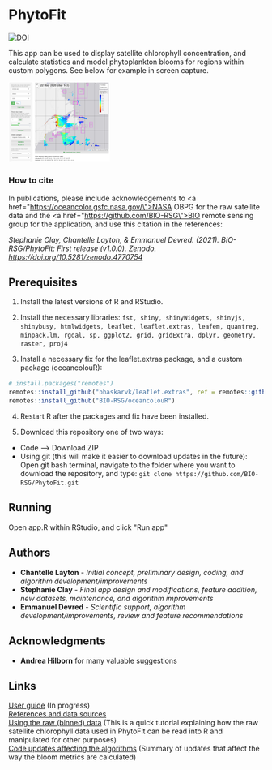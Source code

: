 # PhytoFit

[![DOI](https://zenodo.org/badge/277295931.svg)](https://zenodo.org/badge/latestdoi/277295931)

This app can be used to display satellite chlorophyll concentration, and calculate statistics and model phytoplankton blooms for regions within custom polygons. See below for example in screen capture.

<a target="_blank" href="images/screencap01.png">
<img src="images/screencap01.png" alt="screencap" width="200"/>
</a>

### How to cite

In publications, please include acknowledgements to <a href=\"https://oceancolor.gsfc.nasa.gov/\">NASA OBPG</a> for the raw satellite data and the <a href=\"https://github.com/BIO-RSG\">BIO remote sensing group</a> for the application, and use this citation in the references:  

*Stephanie Clay, Chantelle Layton, & Emmanuel Devred. (2021). BIO-RSG/PhytoFit: First release (v1.0.0). Zenodo. https://doi.org/10.5281/zenodo.4770754*  


## Prerequisites

1. Install the latest versions of R and RStudio.

2. Install the necessary libraries:
`fst, shiny, shinyWidgets, shinyjs, shinybusy, htmlwidgets, leaflet, leaflet.extras, leafem, quantreg, minpack.lm, rgdal, sp, ggplot2, grid, gridExtra, dplyr, geometry, raster, proj4`

3. Install a necessary fix for the leaflet.extras package, and a custom package (oceancolouR):
``` r
# install.packages("remotes")
remotes::install_github("bhaskarvk/leaflet.extras", ref = remotes::github_pull("184"))
remotes::install_github("BIO-RSG/oceancolouR")
```

4. Restart R after the packages and fix have been installed.

5. Download this repository one of two ways:  

- Code --> Download ZIP  
- Using git (this will make it easier to download updates in the future): Open git bash terminal, navigate to the folder where you want to download the repository, and type: `git clone https://github.com/BIO-RSG/PhytoFit.git`  


## Running

Open app.R within RStudio, and click "Run app"


## Authors

* **Chantelle Layton** - *Initial concept, preliminary design, coding, and algorithm development/improvements*  
* **Stephanie Clay** - *Final app design and modifications, feature addition, new datasets, maintenance, and algorithm improvements*  
* **Emmanuel Devred** - *Scientific support, algorithm development/improvements, review and feature recommendations*  

## Acknowledgments

* **Andrea Hilborn** for many valuable suggestions


## Links

[User guide](https://github.com/BIO-RSG/PhytoFit/blob/master/USERGUIDE.md) (In progress)  
[References and data sources](https://github.com/BIO-RSG/PhytoFit/blob/master/USERGUIDE.md#references-and-data-sources)  
[Using the raw (binned) data](https://github.com/BIO-RSG/PhytoFit/blob/master/fst_tutorial.md) (This is a quick tutorial explaining how the raw satellite chlorophyll data used in PhytoFit can be read into R and manipulated for other purposes)  
[Code updates affecting the algorithms](https://github.com/BIO-RSG/PhytoFit/blob/master/updates.md) (Summary of updates that affect the way the bloom metrics are calculated)  

